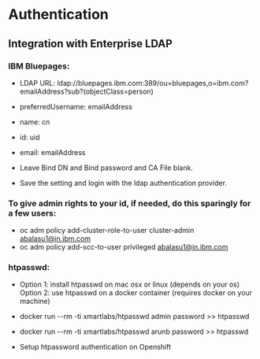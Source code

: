 # Authentication

## Integration with Enterprise LDAP

### IBM Bluepages:
- LDAP URL: ldap://bluepages.ibm.com:389/ou=bluepages,o=ibm.com?emailAddress?sub?(objectClass=person)
- preferredUsername: emailAddress
- name: cn
- id: uid
- email: emailAddress

- Leave Bind DN and Bind password and CA File blank.

- Save the setting and login with the ldap authentication provider.

### To give admin rights to your id, if needed, do this sparingly for a few users:
- oc adm policy add-cluster-role-to-user cluster-admin abalasu1@in.ibm.com
- oc adm policy add-scc-to-user privileged abalasu1@in.ibm.com

### htpasswd:
- Option 1: install htpasswd on mac osx or linux (depends on your os) Option 2: use htpasswd
on a docker container (requires docker on your machine)

- docker run --rm -ti xmartlabs/htpasswd admin password >> htpasswd
- docker run --rm -ti xmartlabs/htpasswd arunb password >> htpasswd

- Setup htpassword authentication on Openshift


